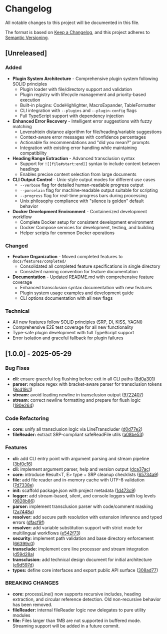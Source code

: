# Changelog

All notable changes to this project will be documented in this file.

The format is based on [Keep a Changelog](https://keepachangelog.com/en/1.0.0/),
and this project adheres to [Semantic Versioning](https://semver.org/spec/v2.0.0.html).

## [Unreleased]

### Added
- **Plugin System Architecture** - Comprehensive plugin system following SOLID principles
  - Plugin loader with file/directory support and validation
  - Plugin registry with lifecycle management and priority-based execution
  - Built-in plugins: CodeHighlighter, MacroExpander, TableFormatter
  - CLI integration with `--plugins` and `--plugin-config` flags
  - Full TypeScript support with dependency injection
- **Enhanced Error Recovery** - Intelligent error suggestions with fuzzy matching
  - Levenshtein distance algorithm for file/heading/variable suggestions
  - Context-aware error messages with confidence percentages
  - Actionable fix recommendations and "did you mean?" prompts
  - Integration with existing error handling while maintaining compatibility
- **Heading Range Extraction** - Advanced transclusion syntax
  - Support for `![[file#start:end]]` syntax to include content between headings
  - Enables precise content selection from large documents
- **CLI Output Control** - Unix-style output modes for different use cases
  - `--verbose` flag for detailed human-readable progress output
  - `--porcelain` flag for machine-readable output suitable for scripting
  - `--progress` flag for real-time progress bars during processing
  - Unix philosophy compliance with "silence is golden" default behavior
- **Docker Development Environment** - Containerized development workflow
  - Complete Docker setup for consistent development environment
  - Docker Compose services for development, testing, and building
  - Helper scripts for common Docker operations

### Changed
- **Feature Organization** - Moved completed features to `docs/features/completed/`
  - Consolidated all completed feature specifications in single directory
  - Consistent naming convention for feature documentation
- **Documentation** - Updated README.md with comprehensive feature coverage
  - Enhanced transclusion syntax documentation with new features
  - Plugin system usage examples and development guide
  - CLI options documentation with all new flags

### Technical
- All new features follow SOLID principles (SRP, DI, KISS, YAGNI)
- Comprehensive E2E test coverage for all new functionality
- Type-safe plugin development with full TypeScript support
- Error isolation and graceful fallback for plugin failures

## [1.0.0] - 2025-05-29


### Bug Fixes

* **cli:** ensure graceful log flushing before exit in all CLI paths ([8d0a301](https://github.com/flyingrobots/markdown-transclusion/commit/8d0a301ed109696d006d9c107f918483669a12ef))
* **parser:** replace regex with bracket-aware parser for transclusion tokens ([9cd19c1](https://github.com/flyingrobots/markdown-transclusion/commit/9cd19c146c62c0958e3dc15f7db189a823416a54))
* **stream:** avoid leading newline in transclusion output ([9722407](https://github.com/flyingrobots/markdown-transclusion/commit/97224075e4a6c48c74e181765afa19a0c8d01c26))
* **stream:** correct newline formatting and prepare for flush logic ([190e264](https://github.com/flyingrobots/markdown-transclusion/commit/190e264c22ec4091150fcbdb1dc46b88fc1696a7))


### Code Refactoring

* **core:** unify all transclusion logic via LineTranscluder ([d0d77e2](https://github.com/flyingrobots/markdown-transclusion/commit/d0d77e2ac240674d1343ad964ce70ff0c46b3ea6))
* **fileReader:** extract SRP-compliant safeReadFile utils ([a08be53](https://github.com/flyingrobots/markdown-transclusion/commit/a08be532617a16c5f7c763c3dd049e675495248c))


### Features

* **cli:** add CLI entry point with argument parsing and stream pipeline ([3bf0c16](https://github.com/flyingrobots/markdown-transclusion/commit/3bf0c161ffbff4ab6304cff0dc4e3f76bc895eed))
* **cli:** implement argument parser, help and version output ([dca37ac](https://github.com/flyingrobots/markdown-transclusion/commit/dca37aca051116521b56c8db034c80382a51b43a))
* **core:** introduce Result<T, E> type + SRP cleanup checklists ([65734a9](https://github.com/flyingrobots/markdown-transclusion/commit/65734a92b28d981f7d2a1f1cbfbab712e2a5dba7))
* **file:** add file reader and in-memory cache with UTF-8 validation ([7d7338e](https://github.com/flyingrobots/markdown-transclusion/commit/7d7338e19b02207d27d05634c7bcbd30d38caed3))
* **init:** scaffold package.json with project metadata ([1d473c9](https://github.com/flyingrobots/markdown-transclusion/commit/1d473c91c47e2d48e81f7a26b6848ec63a32d804))
* **logger:** add stream-based, silent, and console loggers with log levels ([9828b86](https://github.com/flyingrobots/markdown-transclusion/commit/9828b86f05038d2ac28b091f150f896677142b10))
* **parser:** implement transclusion parser with code/comment masking ([2a7448a](https://github.com/flyingrobots/markdown-transclusion/commit/2a7448a1f865affbc3b69d22e56cb2f10428979e))
* **resolver:** add secure path resolution with extension inference and typed errors ([dfacf9f](https://github.com/flyingrobots/markdown-transclusion/commit/dfacf9fe550bf78315851ba4cdc7aed5b872f9a3))
* **resolver:** add variable substitution support with strict mode for multilingual workflows ([e542f73](https://github.com/flyingrobots/markdown-transclusion/commit/e542f7389d49c6879d27b0220b68987d623d53a8))
* **security:** implement path validation and base directory enforcement ([66399c0](https://github.com/flyingrobots/markdown-transclusion/commit/66399c0c5be1adf1319f6e3a0b3e9da0fb0dff21))
* **transclude:** implement core line processor and stream integration ([d59d28a](https://github.com/flyingrobots/markdown-transclusion/commit/d59d28ad924663ff2746e4512accb74c5edcb63d))
* **transclusion:** add technical design document for initial architecture ([e9d597d](https://github.com/flyingrobots/markdown-transclusion/commit/e9d597d48fa1119951921e9bb7fcff3c085e1e44))
* **types:** define core interfaces and export public API surface ([308ad77](https://github.com/flyingrobots/markdown-transclusion/commit/308ad77348052ba6b63373071e533291d8148df8))


### BREAKING CHANGES

* **core:** processLine() now supports recursive includes, heading extraction, and circular reference detection. Old non-recursive behavior has been removed.
* **fileReader:** internal fileReader logic now delegates to pure utility modules
* **file:** Files larger than 1MB are not supported in buffered mode.
Streaming support will be added in a future commit.



